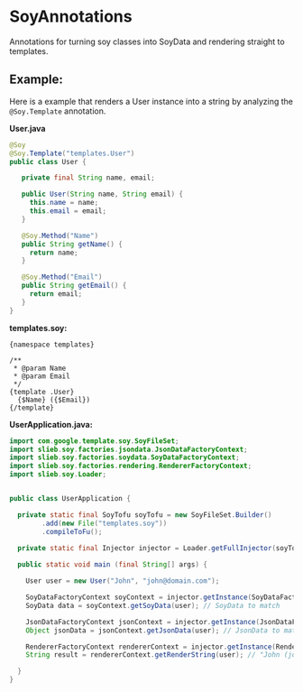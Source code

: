 SoyAnnotations
==============

Annotations for turning soy classes into SoyData and rendering straight to templates.


## Example:

Here is a example that renders a User instance into a string by analyzing the `@Soy.Template` annotation.

**User.java**
```java
@Soy
@Soy.Template("templates.User")
public class User {

   private final String name, email;

   public User(String name, String email) {
     this.name = name;
     this.email = email;
   }

   @Soy.Method("Name")
   public String getName() {
     return name;
   }

   @Soy.Method("Email")
   public String getEmail() {
     return email;
   }
}
```


**templates.soy:**
```soy
{namespace templates}

/**
 * @param Name
 * @param Email
 */
{template .User} 
  {$Name} ({$Email})
{/template}
```


**UserApplication.java:**
```java
import com.google.template.soy.SoyFileSet;
import slieb.soy.factories.jsondata.JsonDataFactoryContext;
import slieb.soy.factories.soydata.SoyDataFactoryContext;
import slieb.soy.factories.rendering.RendererFactoryContext;
import slieb.soy.Loader;


public class UserApplication {

  private static final SoyTofu soyTofu = new SoyFileSet.Builder()
        .add(new File("templates.soy"))
        .compileToFu();

  private static final Injector injector = Loader.getFullInjector(soyTofu, null);
  
  public static void main (final String[] args) {

    User user = new User("John", "john@domain.com");

    SoyDataFactoryContext soyContext = injector.getInstance(SoyDataFactoryContext.class);
    SoyData data = soyContext.getSoyData(user); // SoyData to match

    JsonDataFactoryContext jsonContext = injector.getInstance(JsonDataFactoryContext.class);
    Object jsonData = jsonContext.getJsonData(user); // JsonData to match

    RendererFactoryContext rendererContext = injector.getInstance(RendererFactoryContext);
    String result = rendererContext.getRenderString(user); // "John (john@domain.com)"

  }
}
```